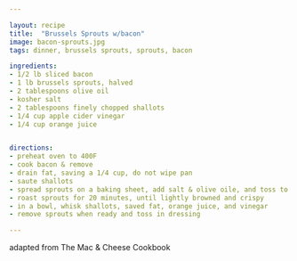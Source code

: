 ```yaml
---

layout: recipe
title:  "Brussels Sprouts w/bacon"
image: bacon-sprouts.jpg
tags: dinner, brussels sprouts, sprouts, bacon

ingredients:
- 1/2 lb sliced bacon
- 1 lb brussels sprouts, halved
- 2 tablespoons olive oil
- kosher salt
- 2 tablespoons finely chopped shallots
- 1/4 cup apple cider vinegar
- 1/4 cup orange juice


directions:
- preheat oven to 400F
- cook bacon & remove
- drain fat, saving a 1/4 cup, do not wipe pan
- saute shallots
- spread sprouts on a baking sheet, add salt & olive oile, and toss to coat.
- roast sprouts for 20 minutes, until lightly browned and crispy
- in a bowl, whisk shallots, saved fat, orange juice, and vinegar
- remove sprouts when ready and toss in dressing

---
```


adapted from The Mac & Cheese Cookbook
